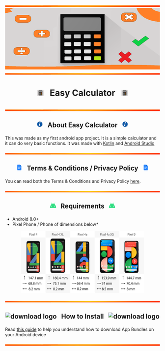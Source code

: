 <img src="https://github.com/Lin8x/EasyCalculator/blob/main/images/orangebackground.jpg" width="100%" height="5">

<img src="https://github.com/Lin8x/EasyCalculator/blob/main/images/easycalculatorbanner.png" width="100%" height="200">

<img src="https://github.com/Lin8x/EasyCalculator/blob/main/images/orangebackground.jpg" width="100%" height="5">

# <p align="center"> <img src="https://github.com/Lin8x/EasyCalculator/blob/main/images/easycalculatorlogo.png" alt="logo" width="20" height="20"> &nbsp; Easy Calculator &nbsp; <img src="https://github.com/Lin8x/EasyCalculator/blob/main/images/easycalculatorlogo.png" alt="logo" width="20" height="20"> </p>

<img src="https://github.com/Lin8x/EasyCalculator/blob/main/images/orangebackground.jpg" width="100%" height="5">

## <p align="center"> <img src="https://github.com/Lin8x/EasyCalculator/blob/main/images/informationlogo.png" alt="info" width="20" height="20"> &nbsp; About Easy Calculator &nbsp; <img src="https://github.com/Lin8x/EasyCalculator/blob/main/images/informationlogo.png" alt="info" width="20" height="20"> </p>

This was made as my first android app project. 
It is a simple calculator and it can do very basic functions.
It was made with [Kotlin](https://kotlinlang.org/) and [Android Studio](https://developer.android.com/studio/)

<img src="https://github.com/Lin8x/EasyCalculator/blob/main/images/orangebackground.jpg" width="100%" height="5">

## <p align="center"> <img src="https://github.com/Lin8x/EasyCalculator/blob/main/images/docslogo.png" alt="logo" width="20" height="20"> &nbsp; Terms & Conditions / Privacy Policy &nbsp; <img src="https://github.com/Lin8x/EasyCalculator/blob/main/images/docslogo.png" alt="logo" width="20" height="20"> </p>

You can read both the Terms & Conditions and Privacy Policy [here](https://docs.google.com/document/d/11D7HiIAJXNhfHMmIHwLhFboaD8rDx3lH35BqUKnZmLU/edit?usp=sharing).

<img src="https://github.com/Lin8x/EasyCalculator/blob/main/images/orangebackground.jpg" width="100%" height="5">

## <p align="center"> <img src="https://github.com/Lin8x/EasyCalculator/blob/main/images/androidheadlogo.png" alt="requirements" width="20" height="20"> &nbsp; Requirements &nbsp; <img src="https://github.com/Lin8x/EasyCalculator/blob/main/images/androidheadlogo.png" alt="requirements" width="20" height="20"> </p>

- Android 8.0+
- Pixel Phone / Phone of dimensions below*

<p align="center"> <img src="https://github.com/Lin8x/EasyCalculator/blob/main/images/pixeldimensions.png" width="400" height="200" alt="pixeldimensions"> </p>

<img src="https://github.com/Lin8x/EasyCalculator/blob/main/images/orangebackground.jpg" width="100%" height="5">

## <p align="center"> ![download logo](https://raw.githubusercontent.com/asian-code/artem-mail/master/images/howtoinstallimage.png) &nbsp; How to Install &nbsp; ![download logo](https://raw.githubusercontent.com/asian-code/artem-mail/master/images/howtoinstallimage.png) </p>

Read [this guide](https://beebom.com/how-install-android-app-bundles/) to help you understand how to download App Bundles on your Android device

<img src="https://github.com/Lin8x/EasyCalculator/blob/main/images/orangebackground.jpg" width="100%" height="5">
